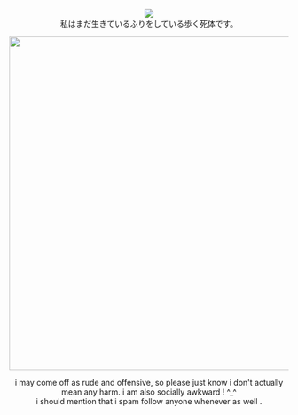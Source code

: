 <p align="center">
<img src="https://komarev.com/ghpvc/?username=mesmering&label=ꔫ&color=a2c6d4&style=plastic">
<br> 私はまだ生きているふりをしている歩く死体です。
</p>

<p align="center">
 <img src="https://i.pinimg.com/originals/75/18/f7/7518f7f196c53056b16c91382092e8b4.jpg" width="600" />
</p>

<p align="center">
i may come off as rude and offensive, so please just know i don't actually mean any harm. i am also socially awkward ! ^_^
</br>
i should mention that i spam follow anyone whenever as well .
</p>
